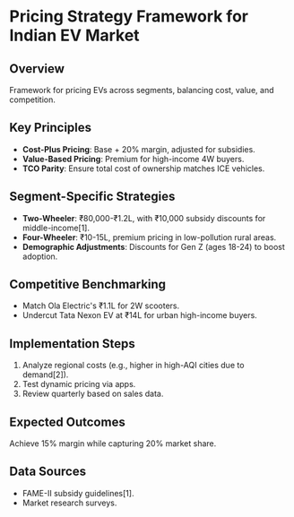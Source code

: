 # Pricing Strategy Framework for Indian EV Market

## Overview
Framework for pricing EVs across segments, balancing cost, value, and competition.

## Key Principles
- **Cost-Plus Pricing**: Base + 20% margin, adjusted for subsidies.
- **Value-Based Pricing**: Premium for high-income 4W buyers.
- **TCO Parity**: Ensure total cost of ownership matches ICE vehicles.

## Segment-Specific Strategies
- **Two-Wheeler**: ₹80,000-₹1.2L, with ₹10,000 subsidy discounts for middle-income[1].
- **Four-Wheeler**: ₹10-15L, premium pricing in low-pollution rural areas.
- **Demographic Adjustments**: Discounts for Gen Z (ages 18-24) to boost adoption.

## Competitive Benchmarking
- Match Ola Electric's ₹1.1L for 2W scooters.
- Undercut Tata Nexon EV at ₹14L for urban high-income buyers.

## Implementation Steps
1. Analyze regional costs (e.g., higher in high-AQI cities due to demand[2]).
2. Test dynamic pricing via apps.
3. Review quarterly based on sales data.

## Expected Outcomes
Achieve 15% margin while capturing 20% market share.

## Data Sources
- FAME-II subsidy guidelines[1].
- Market research surveys.
